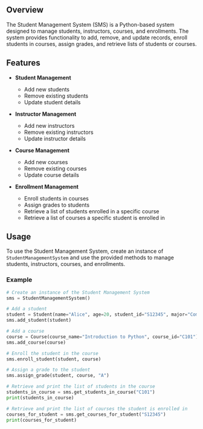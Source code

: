 ## Overview

The Student Management System (SMS) is a Python-based system designed to manage students, instructors, courses, and enrollments. The system provides functionality to add, remove, and update records, enroll students in courses, assign grades, and retrieve lists of students or courses.

## Features

- **Student Management**
  - Add new students
  - Remove existing students
  - Update student details

- **Instructor Management**
  - Add new instructors
  - Remove existing instructors
  - Update instructor details

- **Course Management**
  - Add new courses
  - Remove existing courses
  - Update course details

- **Enrollment Management**
  - Enroll students in courses
  - Assign grades to students
  - Retrieve a list of students enrolled in a specific course
  - Retrieve a list of courses a specific student is enrolled in

## Usage

To use the Student Management System, create an instance of `StudentManagementSystem` and use the provided methods to manage students, instructors, courses, and enrollments.

### Example

```python
# Create an instance of the Student Management System
sms = StudentManagementSystem()

# Add a student
student = Student(name="Alice", age=20, student_id="S12345", major="Computer Science")
sms.add_student(student)

# Add a course
course = Course(course_name="Introduction to Python", course_id="C101")
sms.add_course(course)

# Enroll the student in the course
sms.enroll_student(student, course)

# Assign a grade to the student
sms.assign_grade(student, course, "A")

# Retrieve and print the list of students in the course
students_in_course = sms.get_students_in_course("C101")
print(students_in_course)

# Retrieve and print the list of courses the student is enrolled in
courses_for_student = sms.get_courses_for_student("S12345")
print(courses_for_student)

